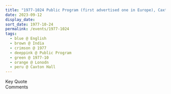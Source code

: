 ```yaml
---
title: "1977-1024 Public Program (first advertised one in Europe), Caxton Hall, 10 Caxton Street, Westminster, London, UK"
date: 2023-09-12
display_date: 
sort_date: 1977-10-24
permalink: /events/1977-1024
tags:
  - blue @ English
  - brown @ India
  - crimson @ 1977
  - deeppink @ Public Program
  - green @ 1977-10
  - orange @ Lonodn
  - peru @ Caxton Hall
---
```


<wave-list>
  <list-title color="green" width="75">Key Quote</list-title>
  <list-item color="BlanchedAlmond"  width="200"></list-item>
  <list-item color="Lavender"></list-item>
  <list-item color="BlanchedAlmond"></list-item>
</wave-list>

<br>

<wave-list>
  <list-title color="green" width="75">Comments</list-title>
  <list-item color="BlanchedAlmond"  width="200"></list-item>
  <list-item color="Lavender"></list-item>
  <list-item color="BlanchedAlmond"></list-item>
</wave-list>